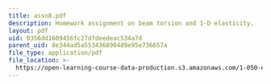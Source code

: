 ```yaml
---
title: assn8.pdf
description: Homework assignment on beam torsion and 1-D elasticity.
layout: pdf
uid: 0356dd1609456fc27dfdeedeac534a7d
parent_uid: 8e344ad5a553436890489e95e736657a
file_type: application/pdf
file_location: >-
  https://open-learning-course-data-production.s3.amazonaws.com/1-050-engineering-mechanics-i-fall-2007/0356dd1609456fc27dfdeedeac534a7d_assn8.pdf
---
```

